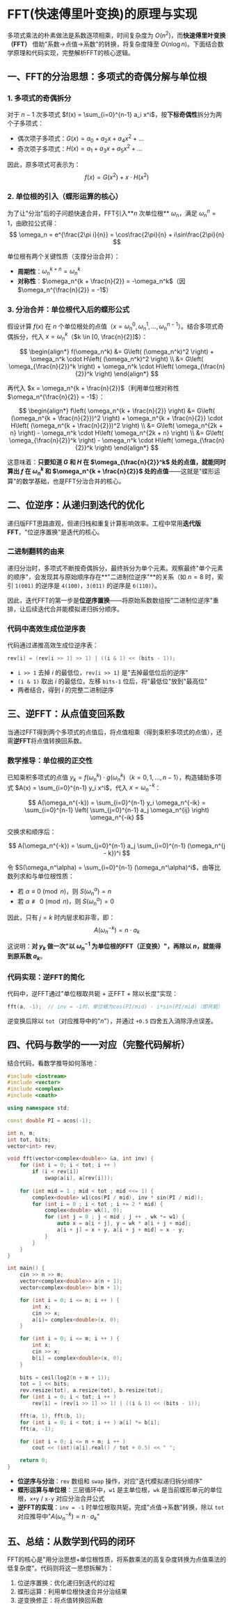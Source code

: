 # FFT(快速傅里叶变换)的原理与实现

多项式乘法的朴素做法是系数逐项相乘，时间复杂度为 $O(n^2)$，而**快速傅里叶变换（FFT）** 借助"系数→点值→系数"的转换，将复杂度降至 $O(n\log n)$。下面结合数学原理和代码实现，完整解析FFT的核心逻辑。

## 一、FFT的分治思想：多项式的奇偶分解与单位根

### 1. 多项式的奇偶拆分
对于 $n-1$ 次多项式 $f(x) = \sum_{i=0}^{n-1} a_i x^i$，按**下标奇偶性**拆分为两个子多项式：
- 偶次项子多项式：$G(x) = a_0 + a_2 x + a_4 x^2 + \dots$
- 奇次项子多项式：$H(x) = a_1 + a_3 x + a_5 x^2 + \dots$

因此，原多项式可表示为：
$$ f(x) = G(x^2) + x \cdot H(x^2) $$

### 2. 单位根的引入（蝶形运算的核心）

为了让"分治"后的子问题快速合并，FFT引入**$n$ 次单位根** $\omega_n$，满足 $\omega_n^n = 1$，由欧拉公式得：
$$ \omega_n = e^{\frac{2\pi i}{n}} = \cos\frac{2\pi}{n} + i\sin\frac{2\pi}{n} $$

单位根有两个关键性质（支撑分治合并）：
- **周期性**：$\omega_n^{k + n} = \omega_n^k$
- **对称性**：$\omega_n^{k + \frac{n}{2}} = -\omega_n^k$（因 $\omega_n^{\frac{n}{2}} = -1$）

### 3. 分治合并：单位根代入后的蝶形公式
假设计算 $f(x)$ 在 $n$ 个单位根处的点值（$x = \omega_n^0, \omega_n^1, \dots, \omega_n^{n-1}$）。结合多项式奇偶拆分，代入 $x = \omega_n^k$（$k \in [0, \frac{n}{2}]$）：

$$
\begin{align*}
f(\omega_n^k) &= G\left( (\omega_n^k)^2 \right) + \omega_n^k \cdot H\left( (\omega_n^k)^2 \right) \\
&= G\left( \omega_{\frac{n}{2}}^k \right) + \omega_n^k \cdot H\left( \omega_{\frac{n}{2}}^k \right)
\end{align*}
$$

再代入 $x = \omega_n^{k + \frac{n}{2}}$（利用单位根对称性 $\omega_n^{\frac{n}{2}} = -1$）：

$$
\begin{align*}
f\left( \omega_n^{k + \frac{n}{2}} \right) &= G\left( (\omega_n^{k + \frac{n}{2}})^2 \right) + \omega_n^{k + \frac{n}{2}} \cdot H\left( (\omega_n^{k + \frac{n}{2}})^2 \right) \\
&= G\left( \omega_n^{2k + n} \right) - \omega_n^k \cdot H\left( \omega_n^{2k + n} \right) \\
&= G\left( \omega_{\frac{n}{2}}^k \right) - \omega_n^k \cdot H\left( \omega_{\frac{n}{2}}^k \right)
\end{align*}
$$

这意味着：**只要知道 $G$ 和 $H$ 在 $\omega_{\frac{n}{2}}^k$ 处的点值，就能同时算出 $f$ 在 $\omega_n^k$ 和 $\omega_n^{k + \frac{n}{2}}$ 处的点值**——这就是"蝶形运算"的数学基础，也是FFT分治合并的核心。

## 二、位逆序：从递归到迭代的优化

递归版FFT思路直观，但递归栈和重复计算影响效率。工程中常用**迭代版FFT**，"位逆序置换"是迭代的核心。

### 二进制翻转的由来
递归分治时，多项式不断按奇偶拆分，最终拆分为单个元素。观察最终"单个元素的顺序"，会发现其与原始顺序存在**"二进制位逆序"**的关系（如 $n=8$ 时，索引 `1(001)` 的逆序是 `4(100)`，`3(011)` 的逆序是 `6(110)`）。

因此，迭代FFT的第一步是**位逆序置换**——将原始系数数组按"二进制位逆序"重排，让后续迭代合并能模拟递归拆分顺序。

### 代码中高效生成位逆序表
代码通过递推高效生成位逆序表：
```cpp
rev[i] = (rev[i >> 1] >> 1) | ((i & 1) << (bits - 1));
```
- `i >> 1` 去掉 $i$ 的最低位，`rev[i >> 1]` 是"去掉最低位后的逆序"
- `(i & 1)` 取出 $i$ 的最低位，左移 `bits-1` 位后，将"最低位"放到"最高位"
- 两者结合，得到 $i$ 的完整二进制逆序

## 三、逆FFT：从点值变回系数

当通过FFT得到两个多项式的点值后，将点值相乘（得到乘积多项式的点值），还需**逆FFT**将点值转换回系数。

### 数学推导：单位根的正交性
已知乘积多项式的点值 $y_k = f(\omega_n^k) \cdot g(\omega_n^k)$（$k=0,1,\dots,n-1$），构造辅助多项式 $A(x) = \sum_{i=0}^{n-1} y_i x^i$，代入 $x = \omega_n^{-k}$：

$$
A(\omega_n^{-k}) = \sum_{i=0}^{n-1} y_i \omega_n^{-ik} = \sum_{i=0}^{n-1} \left( \sum_{j=0}^{n-1} a_j \omega_n^{ij} \right) \omega_n^{-ik}
$$

交换求和顺序后：

$$
A(\omega_n^{-k}) = \sum_{j=0}^{n-1} a_j \sum_{i=0}^{n-1} (\omega_n^{j - k})^i
$$

令 $S(\omega_n^\alpha) = \sum_{i=0}^{n-1} (\omega_n^\alpha)^i$，由等比数列求和与单位根性质：
- 若 $\alpha \equiv 0 \pmod{n}$，则 $S(\omega_n^\alpha) = n$
- 若 $\alpha \not\equiv 0 \pmod{n}$，则 $S(\omega_n^\alpha) = 0$

因此，只有 $j = k$ 时内层求和非零，即：
$$ A(\omega_n^{-k}) = n \cdot a_k $$

这说明：**对 $y_k$ 做一次"以 $\omega_n^{-1}$ 为单位根的FFT（正变换）"，再除以 $n$，就能得到原系数 $a_k$**。

### 代码实现：逆FFT的简化
代码中，逆FFT通过"单位根取共轭 + 正FFT + 除以长度"实现：
```cpp
fft(a, -1);  // inv = -1时，单位根为cos(PI/mid) - i*sin(PI/mid)（即共轭）
```
逆变换后除以 `tot`（对应推导中的"$n$"），并通过 `+0.5` 四舍五入消除浮点误差。

## 四、代码与数学的一一对应（完整代码解析）

结合代码，看数学推导如何落地：

```cpp
#include <iostream>
#include <vector>
#include <complex>
#include <cmath>

using namespace std;

const double PI = acos(-1);

int n, m;
int tot, bits;
vector<int> rev;

void fft(vector<complex<double>> &a, int inv) {
    for (int i = 0; i < tot; i ++ ) 
        if (i < rev[i])
            swap(a[i], a[rev[i]]);
    
    for (int mid = 1 ; mid < tot ; mid <<= 1) {
        complex<double> w1(cos(PI / mid), inv * sin(PI / mid)); 
        for (int i = 0 ; i < tot ; i += 2 * mid) {
            complex<double> wk(1, 0);
            for (int j = 0 ; j < mid ; j ++ , wk *= w1) {
                auto x = a[i + j], y = wk * a[i + j + mid];
                a[i + j] = x + y, a[i + j + mid] = x - y;
            }
        }
    }
}

int main() {
    cin >> n >> m;
    vector<complex<double>> a(n + 1);
    vector<complex<double>> b(m + 1);

    for (int i = 0; i <= n; i ++ ) {
        int x;
        cin >> x;
        a[i]= complex<double>(x, 0);
    }

    for (int i = 0; i <= m; i ++ ) {
        int x;
        cin >> x;
        b[i] = complex<double>(x, 0);
    }
 
    bits = ceil(log2(n + m + 1));
    tot = 1 << bits;
    rev.resize(tot), a.resize(tot), b.resize(tot);
    for (int i = 0; i < tot; i ++ )
        rev[i] = (rev[i >> 1] >> 1) | ((i & 1) << (bits - 1));

    fft(a, 1), fft(b, 1);
    for (int i = 0; i < tot; i ++ ) a[i] *= b[i];
    fft(a, -1);

    for (int i = 0; i <= n + m; i ++ )
        cout << (int)(a[i].real() / tot + 0.5) << " ";

    return 0;
}
```

- **位逆序与分治**：`rev` 数组和 `swap` 操作，对应"迭代模拟递归拆分顺序"
- **蝶形运算与单位根**：三层循环中，`w1` 是主单位根，`wk` 是当前蝶形单元的单位根，`x+y` / `x-y` 对应分治合并公式
- **逆FFT的实现**：`inv = -1` 时单位根取共轭，完成"点值→系数"转换，除以 `tot` 对应推导中"$A(\omega_n^{-k}) = n \cdot a_k$"

## 五、总结：从数学到代码的闭环

FFT的核心是"用分治思想+单位根性质，将系数乘法的高复杂度转换为点值乘法的低复杂度"。代码则将这一思想拆解为：
1. 位逆序置换：优化递归到迭代的过程
2. 蝶形运算：利用单位根快速合并分治结果
3. 逆变换修正：将点值转换回系数
